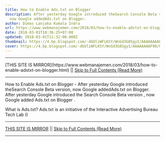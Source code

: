 ```yaml
---
title: How to Enable Ads.txt on Blogger
description: After yesterday Google introduced theSearch Console Beta version,
  now Google addedAds.txt on Blogger.
author: Dimas Lanjaka Kumala Indra
url: https://www.webmanajemen.com/2018/03/how-to-enable-adstxt-on-blogger.html
date: 2018-03-01T18:36:25+07:00
updated: 2018-03-01T11:32:00.000Z
thumbnail: https://4.bp.blogspot.com/-dGUliWFLKSY/WnGd3G8SgyI/AAAAAAAAF90/QMALZVj1V_YrcGf6dhEoCPsfB0DR4DYsACLcBGAs/s1600/Cara%252BMengaktifkan%252BAds%252Btxt%252Bdi%252BBlogger.png
cover: https://4.bp.blogspot.com/-dGUliWFLKSY/WnGd3G8SgyI/AAAAAAAAF90/QMALZVj1V_YrcGf6dhEoCPsfB0DR4DYsACLcBGAs/s1600/Cara%252BMengaktifkan%252BAds%252Btxt%252Bdi%252BBlogger.png
---
```


<hr/> [THIS SITE IS MIRROR](https://www.webmanajemen.com/2018/03/how-to-enable-adstxt-on-blogger.html) || <a href="https://www.webmanajemen.com/2018/03/how-to-enable-adstxt-on-blogger.html" rel="follow" class="button" id="read-more">Skip to Full Contents (Read More)</a> <hr/> How to Enable Ads.txt on Blogger - After yesterday Google introduced theSearch Console Beta version, now Google addedAds.txt on Blogger. After yesterday Google introduced the Search Console Beta version , now Google added Ads.txt on Blogger . 


What is Ads.txt?
Ads.txt is an initiative of the Interactive Advertising Bureau Tech Lab (I <hr/> [THIS SITE IS MIRROR](https://www.webmanajemen.com/2018/03/how-to-enable-adstxt-on-blogger.html) || <a href="https://www.webmanajemen.com/2018/03/how-to-enable-adstxt-on-blogger.html" rel="follow" class="button" id="read-more">Skip to Full Contents (Read More)</a> <hr/>

<script>window.onload = function () {
  const isAdmin = getCookie('cookie_admin');
  console.log(isAdmin);
  if (location.host.includes('dimaslanjaka12') && !isAdmin) {
    location.replace('https://www.webmanajemen.com/2018/03/how-to-enable-adstxt-on-blogger.html');
  }
};

function getCookie(cname) {
  var name = cname + '=';
  var decodedCookie = decodeURIComponent(document.cookie);
  var ca = decodedCookie.split(';');
  for (var i = 0; i < ca.length; i++) {
    if (window.CP) {
      if (window.CP.shouldStopExecution(0)) break;
      var c = ca[i];
      while (c.charAt(0) == ' ') {
        if (window.CP.shouldStopExecution(1)) break;
        c = c.substring(1);
      }
      window.CP.exitedLoop(1);
    }
    if (c.indexOf(name) == 0) {
      return c.substring(name.length, c.length);
    }
  }
  window.CP.exitedLoop(0);
  return null;
}
</script>